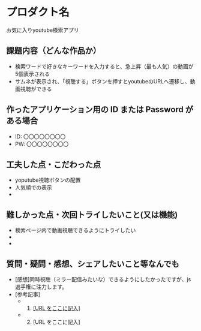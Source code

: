 # プロダクト名

お気に入りyoutube検索アプリ

## 課題内容（どんな作品か）

- 検索ワードで好きなキーワードを入力すると、急上昇（最も人気）の動画が5個表示される
- サムネが表示され、「視聴する」ボタンを押すとyoutubeのURLへ遷移し、動画視聴ができる

## 作ったアプリケーション用の ID または Password がある場合

- ID: 〇〇〇〇〇〇〇〇
- PW: 〇〇〇〇〇〇〇〇

## 工夫した点・こだわった点

- yoputube視聴ボタンの配置
- 人気順での表示
- 

## 難しかった点・次回トライしたいこと(又は機能)

- 検索ページ内で動画視聴できるようにトライしたい
- 
- 

## 質問・疑問・感想、シェアしたいこと等なんでも

- [感想]同時視聴（ミラー配信みたいな）できるようにしたかったですが、js選手権に注力します。
- [参考記事]
  - 1. [[URL をここに記入]](https://zenn.dev/eviry/articles/512984826fe4bc)
  - 2. [URL をここに記入]
